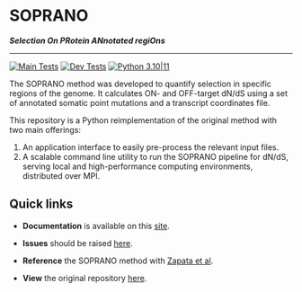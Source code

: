 # SOPRANO

**_Selection On PRotein ANnotated regiOns_**

***

[![Main Tests](https://github.com/instituteofcancerresearch/SOPRANO/actions/workflows/main_tests.yml/badge.svg)](https://github.com/instituteofcancerresearch/SOPRANO/actions/workflows/main_tests.yml)
[![Dev Tests](https://github.com/instituteofcancerresearch/SOPRANO/actions/workflows/dev_tests.yml/badge.svg)](https://github.com/instituteofcancerresearch/SOPRANO/actions/workflows/dev_tests.yml)
[![Python 3.10|11](https://img.shields.io/badge/Python-3.10_|_3.11-blue.svg)](https://img.shields.io/badge/Python-3.10_|_3.11-blue.svg)

The SOPRANO method was developed to quantify selection in specific regions of
the genome.
It calculates ON- and OFF-target dN/dS
using a set of annotated somatic point mutations and a transcript coordinates
file.

This repository is a Python reimplementation of the original method with two
main offerings:

1. An application interface to easily pre-process the relevant input files.  
2. A scalable command line utility to run the SOPRANO pipeline for dN/dS,
serving local and high-performance computing environments, distributed over
MPI.

## Quick links

- **Documentation** is available on this [site](https://instituteofcancerresearch.github.io/SOPRANO/).

- **Issues** should be raised
[here](https://github.com/instituteofcancerresearch/SOPRANO/issues).

- **Reference** the SOPRANO method with [Zapata et al](https://www.researchgate.net/publication/369116811_Immune_selection_determines_tumor_antigenicity_and_influences_response_to_checkpoint_inhibitors).

- **View** the original repository [here](https://github.com/luisgls/SOPRANO).
